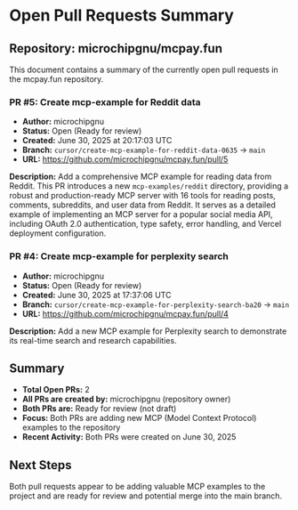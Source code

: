 # Open Pull Requests Summary

## Repository: microchipgnu/mcpay.fun

This document contains a summary of the currently open pull requests in the mcpay.fun repository.

### PR #5: Create mcp-example for Reddit data
- **Author:** microchipgnu
- **Status:** Open (Ready for review)
- **Created:** June 30, 2025 at 20:17:03 UTC
- **Branch:** `cursor/create-mcp-example-for-reddit-data-0635` → `main`
- **URL:** https://github.com/microchipgnu/mcpay.fun/pull/5

**Description:**
Add a comprehensive MCP example for reading data from Reddit. This PR introduces a new `mcp-examples/reddit` directory, providing a robust and production-ready MCP server with 16 tools for reading posts, comments, subreddits, and user data from Reddit. It serves as a detailed example of implementing an MCP server for a popular social media API, including OAuth 2.0 authentication, type safety, error handling, and Vercel deployment configuration.

### PR #4: Create mcp-example for perplexity search
- **Author:** microchipgnu
- **Status:** Open (Ready for review)
- **Created:** June 30, 2025 at 17:37:06 UTC
- **Branch:** `cursor/create-mcp-example-for-perplexity-search-ba20` → `main`
- **URL:** https://github.com/microchipgnu/mcpay.fun/pull/4

**Description:**
Add a new MCP example for Perplexity search to demonstrate its real-time search and research capabilities.

## Summary
- **Total Open PRs:** 2
- **All PRs are created by:** microchipgnu (repository owner)
- **Both PRs are:** Ready for review (not draft)
- **Focus:** Both PRs are adding new MCP (Model Context Protocol) examples to the repository
- **Recent Activity:** Both PRs were created on June 30, 2025

## Next Steps
Both pull requests appear to be adding valuable MCP examples to the project and are ready for review and potential merge into the main branch.